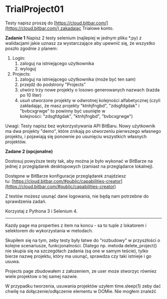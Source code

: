 # TrialProject01

Testy napisz proszę do [https://cloud.bitbar.com/](https://cloud.bitbar.com/) zakadając Trialowe konto.

**Zadanie 1** Napisz 2 testy selenium (najlepiej w jednym pliku *.py) z walidacjami jakie uznasz za wystarczające aby upewnić się, że wszystko poszło zgodnie z planem:

1. Login:
    1. zaloguj na istniejącego użytkownika
    2. wyloguj
2. Projects:
    1. zaloguj na istniejącego użytkownika (może być ten sam)
    2. przejdź do podstrony "Projects"
    3. utwórz trzy nowe projekty o losowo generowanych nazwach (każda po 10 liter)
    4. usuń utworzone projekty w odwrotnej kolejności alfabetycznej (czyli zakładając, że masz projekty "ktnhjfngbd", "zdsgfdgdak" i "bvbcxgrwge" to powinny być usunięte w kolejności: "zdsgfdgdak", "ktnhjfngbd", "bvbcxgrwge")

Uwagi: Testy napisz bez wykorzystywania API BitBaru. Nowy użytkownik ma dwa projekty "demo", które znikają po utworzeniu pierwszego własnego projektu, i pojawiają się ponownie po usunięciu wszystkich własnych projektów.

**Zadane 2 (opcjonalne)**

Dostosuj powyższe testy tak, aby można je było wykonać w BitBarze na jednej z przeglądarek desktopowych (zamiast na przeglądarce lokalnej).

Dostępne w BitBarze konfiguracje przeglądarek znajdziesz tu: [https://cloud.bitbar.com/#public/capabilities-creator](https://cloud.bitbar.com/#public/capabilities-creator)

Z testów możesz usunąć dane logowania, nie będą nam potrzebne do sprawdzenia zadań.

Korzystaj z Pythona 3 i Selenium 4.

-----------------------------------------------------------------------------------------------------------------

Kazdy page ma properties z item na koncu - sa to tuple z lokatorem i selektorem do wykorzystania w metodach.

Skupiłem się na tym, zeby testy były łatwe do "rozbudowy" w przyszłości o kolejne scenariusze, funkcjonalności.
Dlatego np. metoda delete_project() nie skupia się na szczegółach zadania (są one w samym teście), tylko bierze
nazwę projektu, który ma usunąć, sprawdza czy taki istnieje i go usuwa.

Projects page zbudowałem z załozeniem, ze user moze stworzyc równiez wiele projektow o tej samej nazwie.

W przypadku tworzenia, usuwania projektów uzyłem time.sleep(1) zeby dać chwilę na dołączenie/odłączenie elementu w DOMie. Nie mogłem znaleźć 

